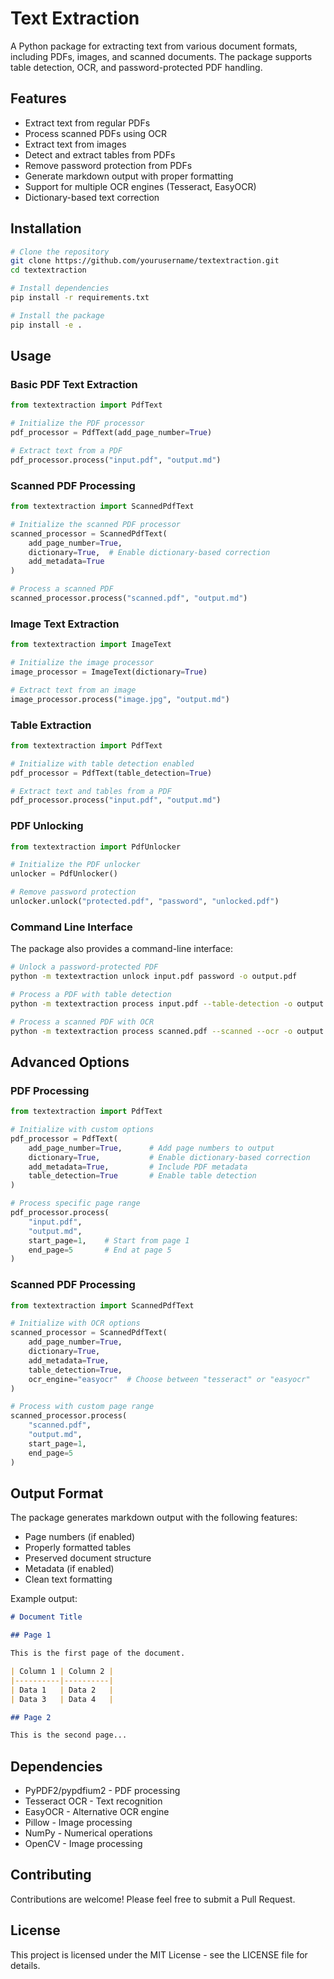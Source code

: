 # Text Extraction

A Python package for extracting text from various document formats, including PDFs, images, and scanned documents. The package supports table detection, OCR, and password-protected PDF handling.

## Features

- Extract text from regular PDFs
- Process scanned PDFs using OCR
- Extract text from images
- Detect and extract tables from PDFs
- Remove password protection from PDFs
- Generate markdown output with proper formatting
- Support for multiple OCR engines (Tesseract, EasyOCR)
- Dictionary-based text correction

## Installation

```bash
# Clone the repository
git clone https://github.com/yourusername/textextraction.git
cd textextraction

# Install dependencies
pip install -r requirements.txt

# Install the package
pip install -e .
```

## Usage

### Basic PDF Text Extraction

```python
from textextraction import PdfText

# Initialize the PDF processor
pdf_processor = PdfText(add_page_number=True)

# Extract text from a PDF
pdf_processor.process("input.pdf", "output.md")
```

### Scanned PDF Processing

```python
from textextraction import ScannedPdfText

# Initialize the scanned PDF processor
scanned_processor = ScannedPdfText(
    add_page_number=True,
    dictionary=True,  # Enable dictionary-based correction
    add_metadata=True
)

# Process a scanned PDF
scanned_processor.process("scanned.pdf", "output.md")
```

### Image Text Extraction

```python
from textextraction import ImageText

# Initialize the image processor
image_processor = ImageText(dictionary=True)

# Extract text from an image
image_processor.process("image.jpg", "output.md")
```

### Table Extraction

```python
from textextraction import PdfText

# Initialize with table detection enabled
pdf_processor = PdfText(table_detection=True)

# Extract text and tables from a PDF
pdf_processor.process("input.pdf", "output.md")
```

### PDF Unlocking

```python
from textextraction import PdfUnlocker

# Initialize the PDF unlocker
unlocker = PdfUnlocker()

# Remove password protection
unlocker.unlock("protected.pdf", "password", "unlocked.pdf")
```

### Command Line Interface

The package also provides a command-line interface:

```bash
# Unlock a password-protected PDF
python -m textextraction unlock input.pdf password -o output.pdf

# Process a PDF with table detection
python -m textextraction process input.pdf --table-detection -o output.md

# Process a scanned PDF with OCR
python -m textextraction process scanned.pdf --scanned --ocr -o output.md
```

## Advanced Options

### PDF Processing

```python
from textextraction import PdfText

# Initialize with custom options
pdf_processor = PdfText(
    add_page_number=True,      # Add page numbers to output
    dictionary=True,           # Enable dictionary-based correction
    add_metadata=True,         # Include PDF metadata
    table_detection=True       # Enable table detection
)

# Process specific page range
pdf_processor.process(
    "input.pdf",
    "output.md",
    start_page=1,    # Start from page 1
    end_page=5       # End at page 5
)
```

### Scanned PDF Processing

```python
from textextraction import ScannedPdfText

# Initialize with OCR options
scanned_processor = ScannedPdfText(
    add_page_number=True,
    dictionary=True,
    add_metadata=True,
    table_detection=True,
    ocr_engine="easyocr"  # Choose between "tesseract" or "easyocr"
)

# Process with custom page range
scanned_processor.process(
    "scanned.pdf",
    "output.md",
    start_page=1,
    end_page=5
)
```

## Output Format

The package generates markdown output with the following features:

- Page numbers (if enabled)
- Properly formatted tables
- Preserved document structure
- Metadata (if enabled)
- Clean text formatting

Example output:
```markdown
# Document Title

## Page 1

This is the first page of the document.

| Column 1 | Column 2 |
|----------|----------|
| Data 1   | Data 2   |
| Data 3   | Data 4   |

## Page 2

This is the second page...
```

## Dependencies

- PyPDF2/pypdfium2 - PDF processing
- Tesseract OCR - Text recognition
- EasyOCR - Alternative OCR engine
- Pillow - Image processing
- NumPy - Numerical operations
- OpenCV - Image processing

## Contributing

Contributions are welcome! Please feel free to submit a Pull Request.

## License

This project is licensed under the MIT License - see the LICENSE file for details.
